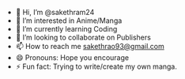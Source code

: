 - 👋 Hi, I’m @sakethram24
- 👀 I’m interested in Anime/Manga
- 🌱 I’m currently learning Coding
- 💞️ I’m looking to collaborate on Publishers
- 📫 How to reach me sakethrao93@gmail.com
- 😄 Pronouns: Hope you encourage
- ⚡ Fun fact: Trying to write/create my own manga.

<!---
sakethram24/sakethram24 is a ✨ special ✨ repository because its `README.md` (this file) appears on your GitHub profile.
You can click the Preview link to take a look at your changes.
--->
